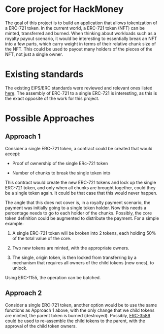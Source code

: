 # Core project for HackMoney

The goal of this project is to build an application that allows tokenization of a ERC-721 token. In the current world, a ERC-721 token (NFT) can be minted, transferred and burned. When thinking about workloads such as a royalty payout scenario, it would be interesting to essentially break an NFT into a few parts, which carry weight in terms of their relative chunk size of the NFT. This could be used to payout many holders of the pieces of the NFT, not just a single owner.

# Existing standards

The existing EIPS/ERC standards were reviewed and relevant ones listed [here](background.md). The assembly of ERC-721 to a single ERC-721 is interesting, as this is the exact opposite of the work for this project.

# Possible Approaches

## Approach 1

Consider a single ERC-721 token, a contract could be created that would accept:

- Proof of ownership of the single ERc-721 token

- Number of chunks to break the single token into

This contract would create the new ERC-721 tokens and lock up the single ERC-721 token, and only when all chunks are brought together, could they be a single token again. It could be that case that this would never happen.

The angle that this does not cover is, in a royalty payment scenario, the payment was initially going to a single token holder. Now this needs a percentage needs to go to each holder of the chunks. Possibly, the core token definition could be augmented to distribute the payment. For a simple example:

1.  A single ERC-721 token will be broken into 2 tokens, each holding 50% of the total value of the core.

2.  Two new tokens are minted, with the appropriate owners.

3.  The single, origin token, is then locked from transferring by a mechanism that requires all owners of the child tokens (new ones), to unlock.

Using ERC-1155, the operation can be batched.

## Approach 2

Consider a single ERC-721 token, another option would be to use the same functions as Approach 1 above, with the only change that we child tokens are minted, the parent token is burned (destroyed). Possibly, [ERC-3589](https://eips.ethereum.org/EIPS/eip-3589) could be used to re-assemble the child tokens to the parent, with the approval of the child token owners.
